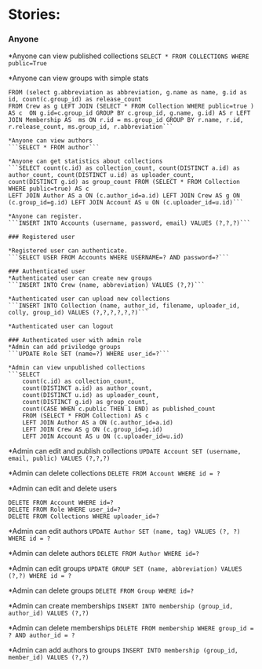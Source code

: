 Stories:
==========

### Anyone
*Anyone can view published collections
```SELECT * FROM COLLECTIONS WHERE public=True```

*Anyone can view groups with simple stats
```SELECT name, r.abbreviation as abbreviation, count(ms.id) as member_count, r.id as id, release_count 
FROM (select g.abbreviation as abbreviation, g.name as name, g.id as id, count(c.group_id) as release_count 
FROM Crew as g LEFT JOIN (SELECT * FROM Collection WHERE public=true ) AS c  ON g.id=c.group_id GROUP BY c.group_id, g.name, g.id) AS r LEFT JOIN Membership AS  ms ON r.id = ms.group_id GROUP BY r.name, r.id, r.release_count, ms.group_id, r.abbreviation```

*Anyone can view authors
```SELECT * FROM author```

*Anyone can get statistics about collections
```SELECT count(c.id) as collection_count, count(DISTINCT a.id) as author_count, count(DISTINCT u.id) as uploader_count, 
count(DISTINCT g.id) as group_count FROM (SELECT * FROM Collection WHERE public=true) AS c 
LEFT JOIN Author AS a ON (c.author_id=a.id) LEFT JOIN Crew AS g ON (c.group_id=g.id) LEFT JOIN Account AS u ON (c.uploader_id=u.id)```

*Anyone can register.
```INSERT INTO Accounts (username, password, email) VALUES (?,?,?)```

### Registered user

*Registered user can authenticate.
```SELECT USER FROM Accounts WHERE USERNAME=? AND password=?``` 

### Authenticated user
*Authenticated user can create new groups
```INSERT INTO Crew (name, abbreviation) VALUES (?,?)```

*Authenticated user can upload new collections
```INSERT INTO Collection (name, author_id, filename, uploader_id, colly, group_id) VALUES (?,?,?,?,?,?)```

*Authenticated user can logout

### Authenticated user with admin role
*Admin can add priviledge groups
```UPDATE Role SET (name=?) WHERE user_id=?```

*Admin can view unpublished collections
```SELECT 
    count(c.id) as collection_count, 
    count(DISTINCT a.id) as author_count, 
    count(DISTINCT u.id) as uploader_count, 
    count(DISTINCT g.id) as group_count, 
    count(CASE WHEN c.public THEN 1 END) as published_count 
    FROM (SELECT * FROM Collection) AS c 
    LEFT JOIN Author AS a ON (c.author_id=a.id) 
    LEFT JOIN Crew AS g ON (c.group_id=g.id)
    LEFT JOIN Account AS u ON (c.uploader_id=u.id)
```

*Admin can edit and publish collections
```UPDATE Account SET (username, email, public) VALUES (?,?,?)```

*Admin can delete collections
```DELETE FROM Account WHERE id = ?```

*Admin can edit and delete users
```UPDATE Account SET (username, email) VALUES (?,?) WHERE id =?
DELETE FROM Account WHERE id=?
DELETE FROM Role WHERE user_id=?
DELETE FROM Collections WHERE uploader_id=?
```
*Admin can edit authors
```UPDATE Author SET (name, tag) VALUES (?, ?) WHERE id = ?```

*Admin can delete authors
```DELETE FROM Author WHERE id=?```

*Admin can edit groups
```UPDATE GROUP SET (name, abbreviation) VALUES (?,?) WHERE id = ?```

*Admin can delete groups
```DELETE FROM Group WHERE id=?```

*Admin can create memberships
```INSERT INTO membership (group_id, author_id) VALUES (?,?)```

*Admin can delete memberships
```DELETE FROM membership WHERE group_id = ? AND author_id = ?```

*Admin can add authors to groups
```INSERT INTO membership (group_id, member_id) VALUES (?,?)```

